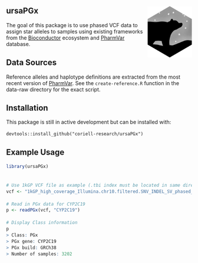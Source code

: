 ## ursaPGx <img src='man/figures/logo.png' align="right" height="139" />

The goal of this package is to use phased VCF data to assign star alleles 
to samples using existing frameworks from the 
[Bioconductor](https://www.bioconductor.org/) ecosystem and 
[PharmVar](https://www.pharmvar.org) database.

## Data Sources

Reference alleles and haplotype definitions are extracted from the most recent
version of [PharmVar](https://www.pharmvar.org/download). See the 
`create-reference.R` function in the data-raw directory for the exact script.

## Installation

This package is still in active development but can be installed with:

`devtools::install_github("coriell-research/ursaPGx")`

## Example Usage

```r
library(ursaPGx)


# Use 1kGP VCF file as example (.tbi index must be located in same directory)
vcf <- "1kGP_high_coverage_Illumina.chr10.filtered.SNV_INDEL_SV_phased_panel.vcf.gz"

# Read in PGx data for CYP2C19
p <- readPGx(vcf, "CYP2C19")

# Display Class information
p
> Class: PGx
> PGx gene: CYP2C19 
> PGx build: GRCh38 
> Number of samples: 3202
```
